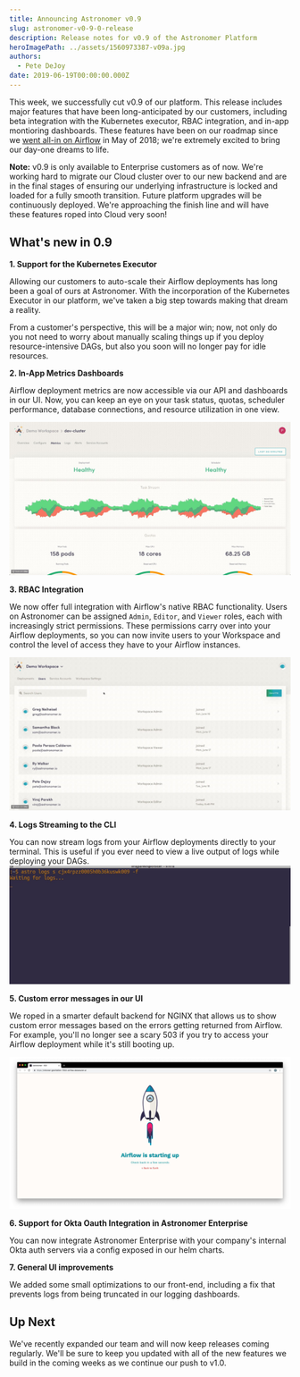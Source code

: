 ```yaml
---
title: Announcing Astronomer v0.9
slug: astronomer-v0-9-0-release
description: Release notes for v0.9 of the Astronomer Platform
heroImagePath: ../assets/1560973387-v09a.jpg
authors:
  - Pete DeJoy
date: 2019-06-19T00:00:00.000Z
---
```


This week, we successfully cut v0.9 of our platform. This release includes major features that have been long-anticipated by our customers, including beta integration with the Kubernetes executor, RBAC integration, and in-app montioring dashboards. These features have been on our roadmap since we [went all-in on Airflow](https://www.astronomer.io/blog/astronomer-is-the-airflow-company/) in May of 2018; we're extremely excited to bring our day-one dreams to life.

**Note:** v0.9 is only available to Enterprise customers as of now. We're working hard to migrate our Cloud cluster over to our new backend and are in the final stages of ensuring our underlying infrastructure is locked and loaded for a fully smooth transition. Future platform upgrades will be continuously deployed. We're approaching the finish line and will have these features roped into Cloud very soon!

## What's new in 0.9

**1. Support for the Kubernetes Executor**

Allowing our customers to auto-scale their Airflow deployments has long been a goal of ours at Astronomer. With the incorporation of the Kubernetes Executor in our platform, we've taken a big step towards making that dream a reality. 

From a customer's perspective, this will be a major win; now, not only do you not need to worry about manually scaling things up if you deploy resource-intensive DAGs, but also you soon will no longer pay for idle resources.

**2. In-App Metrics Dashboards**

Airflow deployment metrics are now accessible via our API and dashboards in our UI. Now, you can keep an eye on your task status, quotas, scheduler performance, database connections, and resource utilization in one view.

![metrics](../assets/metrics.jpg)

**3. RBAC Integration**

We now offer full integration with Airflow's native RBAC functionality. Users on Astronomer can be assigned `Admin`, `Editor`, and `Viewer` roles, each with increasingly strict permissions. These permissions carry over into your Airflow deployments, so you can now invite users to your Workspace and control the level of access they have to your Airflow instances.

![rbac](../assets/rbac.jpg)

**4. Logs Streaming to the CLI**

You can now stream logs from your Airflow deployments directly to your terminal. This is useful if you ever need to view a live output of logs while deploying your DAGs.
![cli_logs](../assets/logs_cli.jpg)


**5. Custom error messages in our UI**

We roped in a smarter default backend for NGINX that allows us to show custom error messages based on the errors getting returned from Airflow. For example, you'll no longer see a scary 503 if you try to access your Airflow deployment while it's still booting up.

![error](../assets/error.jpg)

**6. Support for Okta Oauth Integration in Astronomer Enterprise**

You can now integrate Astronomer Enterprise with your company's internal Okta auth servers via a config exposed in our helm charts.

**7. General UI improvements**

We added some small optimizations to our front-end, including a fix that prevents logs from being truncated in our logging dashboards.


## Up Next

We've recently expanded our team and will now keep releases coming regularly. We'll be sure to keep you updated with all of the new features we build in the coming weeks as we continue our push to v1.0.